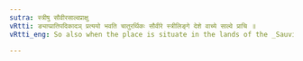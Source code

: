 ```yaml
---
sutra: स्त्रीषु सौवीरसाल्वप्राक्षु
vRtti: ङ्याप्प्रातिपदिकादञ् प्रत्ययो भवति चातुरर्थिकः सौवीरे स्त्रीलिङ्गे देशे वाच्ये साल्वे प्राचि ॥
vRtti_eng: So also when the place is situate in the lands of the _Sauvira_, or _Salva_ or of the Eastern people; and the word in these cases is always feminine.

---
```

